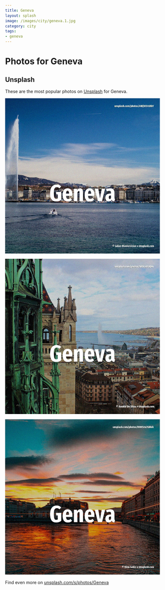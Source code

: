 ```yaml
---
title: Geneva
layout: splash
image: /images/city/geneva.1.jpg
category: city
tags:
- geneva
---
```

# Photos for Geneva

## Unsplash

These are the most popular photos on [Unsplash](https://unsplash.com) for Geneva.

![Geneva](/images/city/geneva.1.jpg)

![Geneva](/images/city/geneva.2.jpg)

![Geneva](/images/city/geneva.3.jpg)

Find even more on [unsplash.com/s/photos/Geneva](https://unsplash.com/s/photos/Geneva)
